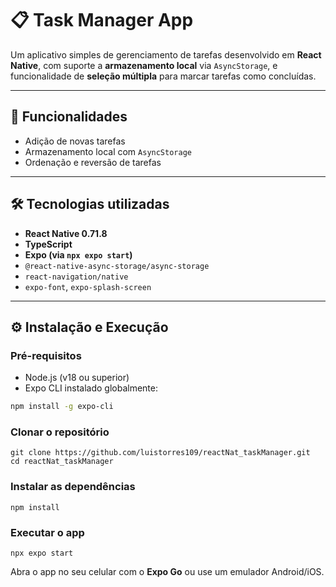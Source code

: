 # 📋 Task Manager App

Um aplicativo simples de gerenciamento de tarefas desenvolvido em **React Native**, com suporte a **armazenamento local** via `AsyncStorage`, e funcionalidade de **seleção múltipla** para marcar tarefas como concluídas.

---

## 🚀 Funcionalidades

- Adição de novas tarefas
- Armazenamento local com `AsyncStorage`
- Ordenação e reversão de tarefas

---

## 🛠️ Tecnologias utilizadas

- **React Native 0.71.8**
- **TypeScript**
- **Expo (via `npx expo start`)**
- `@react-native-async-storage/async-storage`
- `react-navigation/native`
- `expo-font`, `expo-splash-screen`

---

## ⚙️ Instalação e Execução

### Pré-requisitos

- Node.js (v18 ou superior)
- Expo CLI instalado globalmente:
```bash
npm install -g expo-cli
```

### Clonar o repositório

```
git clone https://github.com/luistorres109/reactNat_taskManager.git
cd reactNat_taskManager
```

### Instalar as dependências

```
npm install
```

### Executar o app

```
npx expo start
```

Abra o app no seu celular com o **Expo Go** ou use um emulador Android/iOS.
